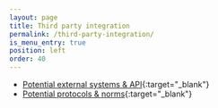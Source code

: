 ```yaml
---
layout: page
title: Third party integration
permalink: /third-party-integration/
is_menu_entry: true
position: left
order: 40
---
```


- [Potential external systems & API](../integration-extern-api){:target="_blank"}
- [Potential protocols & norms](../integration-protocols ){:target="_blank"}